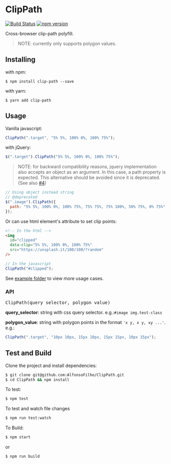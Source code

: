 # ClipPath

[![Build Status](https://travis-ci.org/AlfonsoFilho/ClipPath.svg?branch=master)](https://travis-ci.org/AlfonsoFilho/ClipPath)
[![npm version](https://badge.fury.io/js/clip-path.svg)](https://badge.fury.io/js/clip-path)

Cross-browser clip-path polyfill.

> NOTE: currently only supports polygon values.

## Installing

with npm:

```shell
$ npm install clip-path --save
```

with yarn:

```shell
$ yarn add clip-path
```

## Usage

Vanilla javascript:

```javascript
ClipPath(".target", "5% 5%, 100% 0%, 100% 75%");
```

with jQuery:

```javascript
$(".target").ClipPath("5% 5%, 100% 0%, 100% 75%");
```

> NOTE: for backward compatibility reasons, jquery implementation also accepts an object as an argument. In this case, a path property is expected. This alternative should be avoided since it is deprecated. (See also [#4](https://github.com/AlfonsoFilho/ClipPath/issues/4))

```javascript
// Using object instead string
// @deprecated
$(".image").ClipPath({
  path: "5% 5%, 100% 0%, 100% 75%, 75% 75%, 75% 100%, 50% 75%, 0% 75%"
});
```

Or can use html element's attribute to set clip points:

```html
<!-- In the html -->
<img
  id="clipped"
  data-clip="5% 5%, 100% 0%, 100% 75%"
  src="https://unsplash.it/100/100/?random"
/>
```

```javascript
// In the javascript
ClipPath("#clipped");
```

See [example folder](https://github.com/AlfonsoFilho/ClipPath/tree/master/example) to view more usage cases.

### API

<pre>
ClipPath(query_selector, polygon_value)
</pre>

**query_selector**: string with css query selector. e.g.:`#image img.test-class`

**polygon_value**: string with polygon points in the format `'x y, x y, xy ...'`.
e.g.:

```javascript
ClipPath(".target", "10px 10px, 15px 10px, 15px 15px, 10px 15px");
```

## Test and Build

Clone the project and install dependencies:

```sh
$ git clone git@github.com:AlfonsoFilho/ClipPath.git
$ cd ClipPath && npm install
```

To test:

```sh
$ npm test
```

To test and watch file changes

```sh
$ npm run test:watch
```

To Build:

```sh
$ npm start
```

or

```sh
$ npm run build
```
